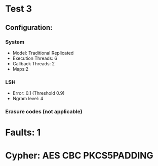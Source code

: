 # Test 3

## Configuration:

### System

* Model: Traditional Replicated
* Execution Threads: 6
* Callback Threads: 2
* Maps:2

### LSH

* Error: 0.1 (Threshold 0.9)
* Ngram level: 4

### Erasure codes (not applicable)
# Faults: 1
# Cypher: AES CBC PKCS5PADDING
